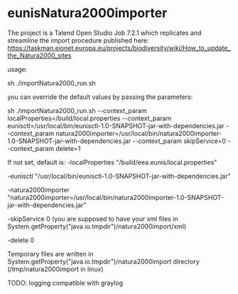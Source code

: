 # eunisNatura2000importer

The project is a Talend Open Studio Job 7.2.1 which replicates and streamline the import procedure published here:
https://taskman.eionet.europa.eu/projects/biodiversity/wiki/How_to_update_the_Natura2000_sites

usage:

sh ./importNatura2000_run.sh

you can override the default values by passing the parameters:

sh ./importNatura2000_run.sh --context_param localProperties=/build/local.properties --context_param eunisctl=/usr/local/bin/eunisctl-1.0-SNAPSHOT-jar-with-dependencies.jar --context_param natura2000importer=/usr/local/bin/natura2000importer-1.0-SNAPSHOT-jar-with-dependencies.jar --context_param skipService=0 --context_param delete=1

If not set, default is:
-localProperties "/build/eea.eunis/local.properties"

-eunisctl "/usr/local/bin/eunisctl-1.0-SNAPSHOT-jar-with-dependencies.jar"

-natura2000importer "natura2000importer=/usr/local/bin/natura2000importer-1.0-SNAPSHOT-jar-with-dependencies.jar"

-skipService 0 (you are supposed to have your xml files in System.getProperty("java.io.tmpdir")/natura2000import/xml)

-delete 0

Temporary files are written in System.getProperty("java.io.tmpdir")/natura2000import directory (/tmp/natura2000import in linux)

TODO: logging compatible with graylog

